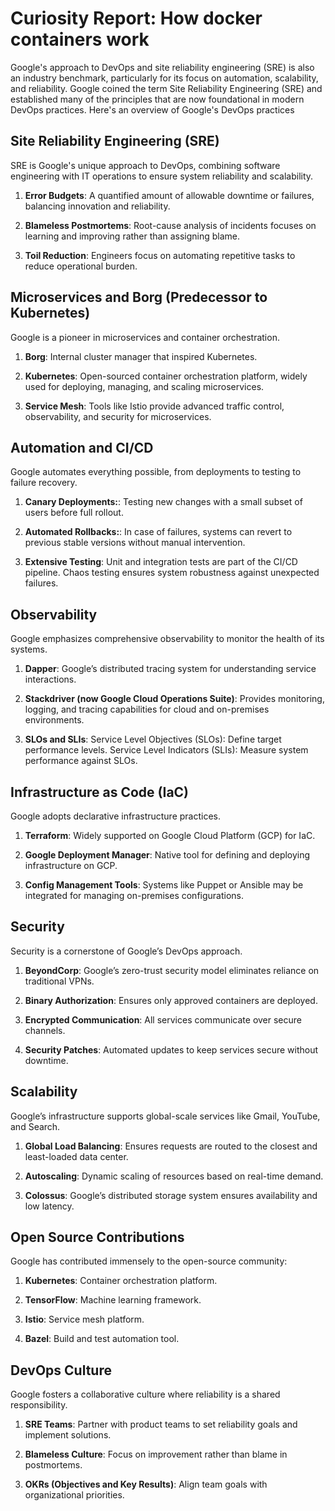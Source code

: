 # Curiosity Report: How docker containers work

Google's approach to DevOps and site reliability engineering (SRE) is also an industry benchmark, particularly for its focus on automation, scalability, and reliability. Google coined the term Site Reliability Engineering (SRE) and established many of the principles that are now foundational in modern DevOps practices. Here's an overview of Google's DevOps practices

## Site Reliability Engineering (SRE)

SRE is Google's unique approach to DevOps, combining software engineering with IT operations to ensure system reliability and scalability.
1. **Error Budgets**: A quantified amount of allowable downtime or failures, balancing innovation and reliability.

2. **Blameless Postmortems**: Root-cause analysis of incidents focuses on learning and improving rather than assigning blame.

3. **Toil Reduction**: Engineers focus on automating repetitive tasks to reduce operational burden.


## Microservices and Borg (Predecessor to Kubernetes)

Google is a pioneer in microservices and container orchestration.

1. **Borg**: Internal cluster manager that inspired Kubernetes.

2. **Kubernetes**: Open-sourced container orchestration platform, widely used for deploying, managing, and scaling microservices.

3. **Service Mesh**: Tools like Istio provide advanced traffic control, observability, and security for microservices.

## Automation and CI/CD

Google automates everything possible, from deployments to testing to failure recovery.

1. **Canary Deployments:**: Testing new changes with a small subset of users before full rollout.

2. **Automated Rollbacks:**: In case of failures, systems can revert to previous stable versions without manual intervention.

3. **Extensive Testing**: Unit and integration tests are part of the CI/CD pipeline.
Chaos testing ensures system robustness against unexpected failures.

## Observability

Google emphasizes comprehensive observability to monitor the health of its systems.

1. **Dapper**: Google’s distributed tracing system for understanding service interactions.

2. **Stackdriver (now Google Cloud Operations Suite)**: Provides monitoring, logging, and tracing capabilities for cloud and on-premises environments.

3. **SLOs and SLIs**: Service Level Objectives (SLOs): Define target performance levels. Service Level Indicators (SLIs): Measure system performance against SLOs.

## Infrastructure as Code (IaC)

Google adopts declarative infrastructure practices.

1. **Terraform**: Widely supported on Google Cloud Platform (GCP) for IaC.

2. **Google Deployment Manager**: Native tool for defining and deploying infrastructure on GCP.

3. **Config Management Tools**: Systems like Puppet or Ansible may be integrated for managing on-premises configurations.

##  Security

Security is a cornerstone of Google’s DevOps approach.

1. **BeyondCorp**: Google’s zero-trust security model eliminates reliance on traditional VPNs.

2. **Binary Authorization**: Ensures only approved containers are deployed.

3. **Encrypted Communication**: All services communicate over secure channels.

4. **Security Patches**: Automated updates to keep services secure without downtime.

## Scalability

Google’s infrastructure supports global-scale services like Gmail, YouTube, and Search.

1. **Global Load Balancing**: Ensures requests are routed to the closest and least-loaded data center.

2. **Autoscaling**: Dynamic scaling of resources based on real-time demand.

3. **Colossus**: Google’s distributed storage system ensures availability and low latency.

##  Open Source Contributions

Google has contributed immensely to the open-source community:

1. **Kubernetes**: Container orchestration platform.

2. **TensorFlow**: Machine learning framework.

3. **Istio**: Service mesh platform.

4. **Bazel**: Build and test automation tool.

## DevOps Culture

Google fosters a collaborative culture where reliability is a shared responsibility.

1. **SRE Teams**: Partner with product teams to set reliability goals and implement solutions.

2. **Blameless Culture**: Focus on improvement rather than blame in postmortems.

3. **OKRs (Objectives and Key Results)**: Align team goals with organizational priorities.